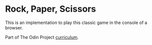 # Rock, Paper, Scissors

This is an implementation to play this classic game in the console of a browser.

Part of The Odin Project [curriculum](https://www.theodinproject.com/courses/web-development-101/lessons/rock-paper-scissors?ref=lnav).
